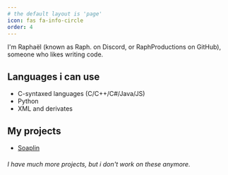 ```yaml
---
# the default layout is 'page'
icon: fas fa-info-circle
order: 4
---
```


I'm Raphaël (known as Raph. on Discord, or RaphProductions on GitHub), someone who likes writing code.

## Languages i can use
* C-syntaxed languages (C/C++/C#/Java/JS)
* Python
* XML and derivates

## My projects
* [Soaplin](https://github.com/Sipaa-Projects/Soaplin)
###### I have much more projects, but i don't work on these anymore.
